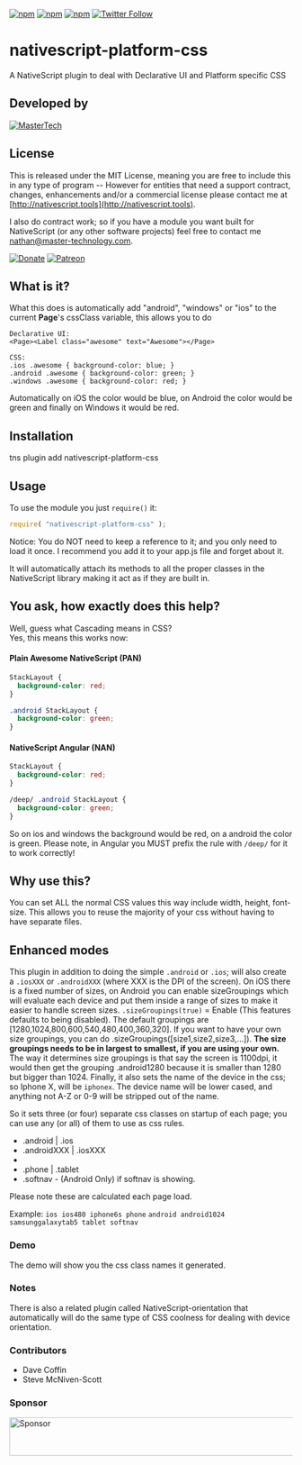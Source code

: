 [![npm](https://img.shields.io/npm/v/nativescript-platform-css.svg)](https://www.npmjs.com/package/nativescript-platform-css)
[![npm](https://img.shields.io/npm/l/nativescript-platform-css.svg)](https://www.npmjs.com/package/nativescript-platform-css)
[![npm](https://img.shields.io/npm/dt/nativescript-platform-css.svg?label=npm%20d%2fls)](https://www.npmjs.com/package/nativescript-platform-css)
[![Twitter Follow](https://img.shields.io/twitter/follow/congocart.svg?style=social&label=Follow%20me)](https://twitter.com/congocart)


# nativescript-platform-css
A NativeScript plugin to deal with Declarative UI and Platform specific CSS

## Developed by
[![MasterTech](https://plugins.nativescript.rocks/i/mtns.png)](https://plugins.nativescript.rocks/mastertech-nstudio)


## License

This is released under the MIT License, meaning you are free to include this in any type of program -- However for entities that need a support contract, changes, enhancements and/or a commercial license please contact me at [http://nativescript.tools](http://nativescript.tools).

I also do contract work; so if you have a module you want built for NativeScript (or any other software projects) feel free to contact me [nathan@master-technology.com](mailto://nathan@master-technology.com).

[![Donate](https://img.shields.io/badge/Donate-PayPal-brightgreen.svg?style=plastic)](https://www.paypal.com/cgi-bin/webscr?cmd=_donations&business=HN8DDMWVGBNQL&lc=US&item_name=Nathanael%20Anderson&item_number=nativescript%2dplatformcss&no_note=1&no_shipping=1&currency_code=USD&bn=PP%2dDonationsBF%3ax%3aNonHosted)
[![Patreon](https://img.shields.io/badge/Pledge-Patreon-brightgreen.svg?style=plastic)](https://www.patreon.com/NathanaelA)


## What is it?
What this does is automatically add "android", "windows" or "ios" to the current **Page**'s cssClass variable, this allows you to do

    Declarative UI:
    <Page><Label class="awesome" text="Awesome"></Page>

    CSS:
    .ios .awesome { background-color: blue; }
    .android .awesome { background-color: green; }
    .windows .awesome { background-color: red; }

Automatically on iOS the color would be blue, on Android the color would be green and finally on Windows it would be red.


## Installation 

tns plugin add nativescript-platform-css


## Usage

To use the module you just `require()` it:

```js
require( "nativescript-platform-css" );
```

Notice: You do NOT need to keep a reference to it; and you only need to load it once.   I recommend you add it to your app.js file and forget about it.

It will automatically attach its methods to all the proper classes in the NativeScript library making it act as if they are built in.


## You ask, how exactly does this help?
Well, guess what Cascading means in CSS?  
Yes, this means this works now: 

#### Plain Awesome NativeScript (PAN)
```css
StackLayout {
  background-color: red;
}

.android StackLayout {
  background-color: green;
}
```

#### NativeScript Angular (NAN)
```css
StackLayout {
  background-color: red;
}

/deep/ .android StackLayout {
  background-color: green;
}
```

So on ios and windows the background would be red, on a android the color is green.
Please note, in Angular you MUST prefix the rule with `/deep/` for it to work correctly!

## Why use this?
You can set ALL the normal CSS values this way include width, height, font-size.  This allows you to reuse the majority of your css without having to have separate files.

## Enhanced modes
This plugin in addition to doing the simple `.android` or `.ios`; will also create a `.iosXXX` or `.androidXXX` (where XXX is the DPI of the screen).  On iOS there is a fixed number of sizes, on Android you can enable sizeGroupings which will evaluate each device and put them inside a range of sizes to make it easier to handle screen sizes.
`.sizeGroupings(true)` = Enable (This features defaults to being disabled).    The default groupings are [1280,1024,800,600,540,480,400,360,320]. If you want to have your own size groupings, you can do .sizeGroupings([size1,size2,size3,...]).  **The size groupings needs to be in largest to smallest, if you are using your own.** 
The way it determines size groupings is that say the screen is 1100dpi, it would then get the grouping .android1280 because it is smaller than 1280 but bigger than 1024.
Finally, it also sets the name of the device in the css; so Iphone X, will be `iphonex`. The device name will be lower cased, and anything not A-Z or 0-9 will be stripped out of the name.

So it sets three (or four) separate css classes on startup of each page; you can use any (or all) of them to use as css rules.
- .android | .ios
- .androidXXX | .iosXXX
- <deviceName>
- .phone | .tablet
- .softnav - (Android Only) if softnav is showing. 

Please note these are calculated each page load.

Example:
`ios ios480 iphone6s phone`
`android android1024 samsunggalaxytab5 tablet softnav`

### Demo
The demo will show you the css class names it generated.  


### Notes
There is also a related plugin called NativeScript-orientation that automatically will do the same type of CSS coolness for dealing with device orientation.

### Contributors
- Dave Coffin
- Steve McNiven-Scott

### Sponsor

<a target='_blank' rel='nofollow' href='https://app.codesponsor.io/link/HXrmpSuyowGyBLzwEVbqXdDa/NathanaelA/nativescript-platform-css'>
  <img alt='Sponsor' width='888' height='68' src='https://app.codesponsor.io/embed/HXrmpSuyowGyBLzwEVbqXdDa/NathanaelA/nativescript-platform-css.svg' />
</a>